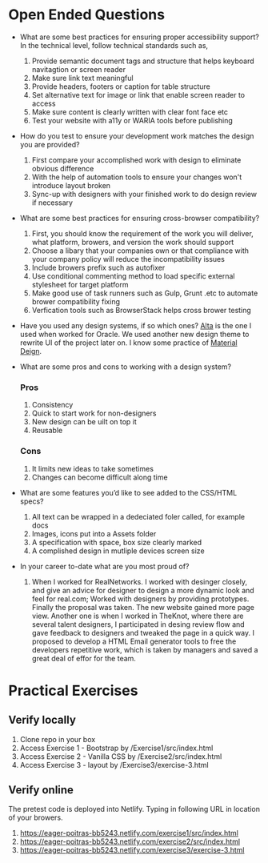 # Open Ended Questions

- What are some best practices for ensuring proper accessibility support?
  In the technical level, follow technical standards such as,
  1. Provide semantic document tags and structure that helps keyboard navitagtion or screen reader
  2. Make sure link text meaningful
  3. Provide headers, footers or caption for table structure
  4. Set alternative text for image or link that enable screen reader to access
  5. Make sure content is clearly written with clear font face etc
  6. Test your website with a11y or WARIA tools before publishing

- How do you test to ensure your development work matches the design you are provided?
  1. First compare your accomplished work with design to eliminate obvious difference
  2. With the help of automation tools to ensure your changes won't introduce layout broken
  3. Sync-up with designers with your finished work to do design review if necessary
  
- What are some best practices for ensuring cross-browser compatibility?
  1. First, you should know the requirement of the work you will deliver, what platform, browers, and version the work should support
  2. Choose a libary that your companies own or that compliance with your company policy will reduce the incompatibility issues
  3. Include browers prefix such as autofixer
  4. Use conditional commenting method to load specific external stylesheet for target platform
  5. Make good use of task runners such as Gulp, Grunt .etc to automate brower compatibility fixing
  6. Verfication tools such as BrowserStack helps cross brower testing

- Have you used any design systems, if so which ones?
  [Alta](https://www.oracle.com/webfolder/ux/middleware/alta/index.html) is the one I used when worked for Oracle. We used another new design theme to rewrite UI of the project later on. I know some practice of [Material Deign](https://material.io/develop/web/).
  
- What are some pros and cons to working with a design system?
  ### Pros ###
  1. Consistency
  2. Quick to start work for non-designers
  3. New design can be uilt on top it
  4. Reusable
  ### Cons ###
  1. It limits new ideas to take sometimes
  2. Changes can become difficult along time
  
- What are some features you’d like to see added to the CSS/HTML specs?
  1. All text can be wrapped in a dedeciated foler called, for example docs
  2. Images, icons put into a Assets folder
  3. A specification with space, box size clearly marked
  4. A complished design in mutliple devices screen size
  
- In your career to-date what are you most proud of?
  1. When I worked for RealNetworks. I worked with desinger closely, and give an advice for designer to design a more dynamic look and feel for real.com; Worked with designers by providing prototypes. Finally the proposal was taken. The new website gained more page view. Another one is when I worked in TheKnot, where there are several talent designers, I participated in desing review flow and gave feedback to designers and tweaked the page in a quick way. I proposed to develop a HTML Email generator tools to free the developers repetitive work, which is taken by managers and saved a great deal of effor for the team.

# Practical Exercises

## Verify locally
1. Clone repo in your box
2. Access Exercise 1 - Bootstrap by <your path>/Exercise1/src/index.html
3. Access Exercise 2 - Vanilla CSS by <your path>/Exercise2/src/index.html
4. Access Exercise 3 - layout by <your path>/Exercise3/exercise-3.html
  
## Verify online
The pretest code is deployed into Netlify. Typing in following URL in location of your browers.
1. https://eager-poitras-bb5243.netlify.com/exercise1/src/index.html
2. https://eager-poitras-bb5243.netlify.com/exercise2/src/index.html
3. https://eager-poitras-bb5243.netlify.com/exercise3/exercise-3.html
